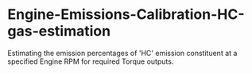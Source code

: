 # Engine-Emissions-Calibration-HC-gas-estimation
Estimating the emission percentages of 'HC' emission constituent at a specified Engine RPM for required Torque outputs.
